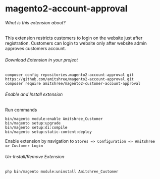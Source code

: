 # magento2-account-approval
###### What is this extension about?
This extension restricts customers to login on the website just after registration. Customers can login to website only after website admin approves customers account.

###### Download Extension in your project
```
composer config repositories.magento2-account-approval git https://github.com/amitshree/magento2-account-approval.git
composer require amitshree/magento2-customer-account-approval
```

###### Enable and Install extension
Run commands
```
bin/magento module:enable Amitshree_Customer
bin/magento setup:upgrade
bin/magento setup:di:compile
bin/magento setup:static-content:deploy
```

Enable extension by navigation to ```Stores => Configuration => Amitshree => Customer Login```

###### Un-Install/Remove Extension
```
php bin/magento module:uninstall Amitshree_Customer
```
